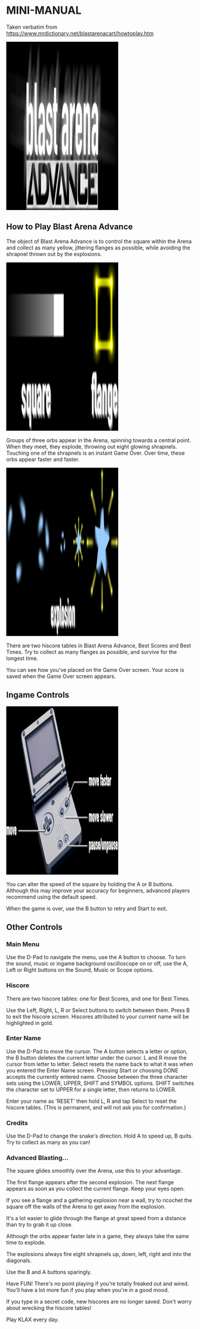 # MINI-MANUAL

Taken verbatim from https://www.mrdictionary.net/blastarenacart/howtoplay.htm

<img width="300" height="450" src="https://github.com/inferno986return/blast-arena-advance/blob/master/mini-manualimages/banner.png" alt=""/>

## How to Play Blast Arena Advance

The object of Blast Arena Advance is to control the square within the Arena and collect as many yellow, jittering flanges as possible, while avoiding the shrapnel thrown out by the explosions.

<img width="300" height="450" src="https://github.com/inferno986return/blast-arena-advance/blob/master/mini-manualimages/squareandflange.png" alt=""/>

Groups of three orbs appear in the Arena, spinning towards a central point. When they meet, they explode, throwing out eight glowing shrapnels. Touching one of the shrapnels is an instant Game Over. Over time, these orbs appear faster and faster.

<img width="300" height="450" src="https://github.com/inferno986return/blast-arena-advance/blob/master/mini-manualimages/explosion.png" alt=""/>

There are two hiscore tables in Blast Arena Advance, Best Scores and Best Times. Try to collect as many flanges as possible, and survive for the longest time.

You can see how you've placed on the Game Over screen. Your score is saved when the Game Over screen appears.

## Ingame Controls

<img width="300" height="450" src="https://github.com/inferno986return/blast-arena-advance/blob/master/mini-manualimages/ingamecon.png" alt=""/>

You can alter the speed of the square by holding the A or B buttons. Although this may improve your accuracy for beginners, advanced players recommend using the default speed.

When the game is over, use the B button to retry and Start to exit.

## Other Controls
### Main Menu

Use the D-Pad to navigate the menu, use the A button to choose.
To turn the sound, music or ingame background oscilloscope on or off, use the A, Left or Right buttons on the Sound, Music or Scope options.

### Hiscore

There are two hiscore tables:
one for Best Scores, and one for Best Times.

Use the Left, Right, L, R or Select buttons to switch between them.
Press B to exit the hiscore screen.
Hiscores attributed to your current name will be highlighted in gold.

### Enter Name

Use the D-Pad to move the cursor. The A button selects a letter or option, the B button deletes the current letter under the cursor.
L and R move the cursor from letter to letter.
Select resets the name back to what it was when you entered the Enter Name screen. Pressing Start or choosing DONE accepts the currently entered name.
Choose between the three character sets using the LOWER, UPPER, SHIFT and SYMBOL options. SHIFT switches the character set to UPPER for a single letter, then returns to LOWER.

Enter your name as 'RESET' then hold L, R and tap Select to reset the hiscore tables. (This is permanent, and will not ask you for confirmation.)

### Credits

Use the D-Pad to change the snake's direction. Hold A to speed up, B quits.
Try to collect as many as you can!

### Advanced Blasting...
The square glides smoothly over the Arena, use this to your advantage.

The first flange appears after the second explosion. The next flange appears as soon as you collect the current flange. Keep your eyes open.

If you see a flange and a gathering explosion near a wall, try to ricochet the square off the walls of the Arena to get away from the explosion.

It's a lot easier to glide through the flange at great speed from a distance than try to grab it up close.

Although the orbs appear faster late in a game, they always take the same time to explode.

The explosions always fire eight shrapnels up, down, left, right and into the diagonals.

Use the B and A buttons sparingly.

Have FUN! There's no point playing if you're totally freaked out and wired. You'll have a lot more fun if you play when you're in a good mood.

If you type in a secret code, new hiscores are no longer saved. Don't worry about wrecking the hiscore tables!

Play KLAX every day.
